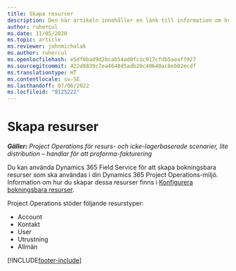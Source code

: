 ```yaml
---
title: Skapa resurser
description: Den här artikeln innehåller en länk till information om hur du skapar bokningsbara resurser.
author: ruhercul
ms.date: 11/05/2020
ms.topic: article
ms.reviewer: johnmichalak
ms.author: ruhercul
ms.openlocfilehash: e5df0bad9d2bcab54ad0fc1c917cfdb5aeaff927
ms.sourcegitcommit: 422d8839c7ea4648d5adb20c40640ac8eb02ecdf
ms.translationtype: HT
ms.contentlocale: sv-SE
ms.lasthandoff: 07/06/2022
ms.locfileid: "9125222"
---
```

# <a name="create-resources"></a>Skapa resurser

_**Gäller:** Project Operations för resurs- och icke-lagerbaserade scenarier, lite distribution – handlar för att proforma-fakturering_

Du kan använda Dynamics 365 Field Service för att skapa bokningsbara resurser som ska användas i din Dynamics 365 Project Operations-miljö. Information om hur du skapar dessa resurser finns i [Konfigurera bokningsbara resurser](/dynamics365/field-service/set-up-bookable-resources).

Project Operations stöder följande resurstyper:
- Account
- Kontakt
- User
- Utrustning
- Allmän


[!INCLUDE[footer-include](../includes/footer-banner.md)]
